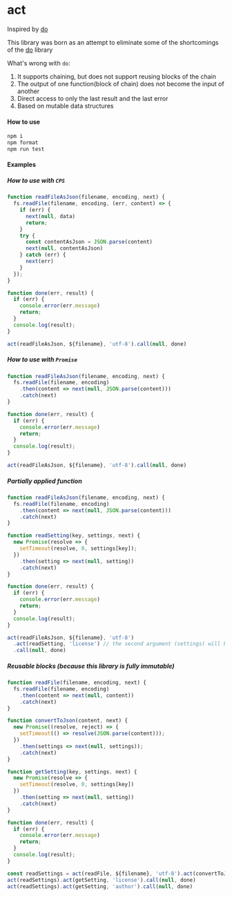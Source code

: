 # act

Inspired by [do](https://github.com/metarhia/do)

This library was born as an attempt to eliminate some of the shortcomings of the [do](https://github.com/metarhia/do) library

What's wrong with `do`:
1) It supports chaining, but does not support reusing blocks of the chain
2) The output of one function(block of chain) does not become the input of another
3) Direct access to only the last result and the last error
4) Based on mutable data structures


#### How to use

```sh
npm i
npm format
npm run test
```

#### Examples

##### How to use with `CPS`

```js
function readFileAsJson(filename, encoding, next) {
  fs.readFile(filename, encoding, (err, content) => {
    if (err) {
      next(null, data)
      return;
    }
    try {
      const contentAsJson = JSON.parse(content)
      next(null, contentAsJson)
    } catch (err) {
      next(err)
    }
  });
}

function done(err, result) {
  if (err) {
    console.error(err.message)
    return;
  }
  console.log(result);
}

act(readFileAsJson, ${filename}, 'utf-8').call(null, done)
```

##### How to use with `Promise`

```js
function readFileAsJson(filename, encoding, next) {
  fs.readFile(filename, encoding)
    .then(content => next(null, JSON.parse(content)))
    .catch(next)
}

function done(err, result) {
  if (err) {
    console.error(err.message)
    return;
  }
  console.log(result);
}

act(readFileAsJson, ${filename}, 'utf-8').call(null, done)
```

##### Partially applied function
```js
function readFileAsJson(filename, encoding, next) {
  fs.readFile(filename, encoding)
    .then(content => next(null, JSON.parse(content)))
    .catch(next)
}

function readSetting(key, settings, next) {
  new Promise(resolve => {
    setTimeout(resolve, 0, settings[key]);
  })
    .then(setting => next(null, setting))
    .catch(next)
}

function done(err, result) {
  if (err) {
    console.error(err.message)
    return;
  }
  console.log(result);
}

act(readFileAsJson, ${filename}, 'utf-8')
  .act(readSetting, 'license') // the second argument (settings) will be provided by the `readFileAsJson`
  .call(null, done)
```

##### Reusable blocks (because this library is fully immutable)
```js
function readFile(filename, encoding, next) {
  fs.readFile(filename, encoding)
    .then(content => next(null, content))
    .catch(next)
}

function convertToJson(content, next) {
  new Promise((resolve, reject) => {
    setTimeout(() => resolve(JSON.parse(content)));
  })
    .then(settings => next(null, settings));
    .catch(next)
}

function getSetting(key, settings, next) {
  new Promise(resolve => {
    setTimeout(resolve, 0, settings[key])
  })
    .then(setting => next(null, setting))
    .catch(next)
}

function done(err, result) {
  if (err) {
    console.error(err.message)
    return;
  }
  console.log(result);
}

const readSettings = act(readFile, ${filename}, 'utf-8').act(convertToJson) // define a reusable block
act(readSettings).act(getSetting, 'license').call(null, done)
act(readSettings).act(getSetting, 'author').call(null, done)
```

